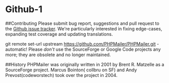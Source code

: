 # Github-1
##Contributing
Please submit bug report, suggestions and pull request to the [Github issue tracker](https://github.com/topics/issue-tracker).
We're particularly interested in fixing edge-cases, expanding test coverage and updating translations.

git remote set-url upstream https://github.com/PHPMailer/PHPMailer.git - automatic!
Please *don't* use the SourceForge or Google Code projects any more; they are obsolete and no longer maintained.

##History
PHPMailer was originally written in 2001 by Brent R. Matzelle as a SourceForge project.
Marcus Bointon( collbru on SF) and Andy Prevost(codeworstech) took over the project in 2004.
